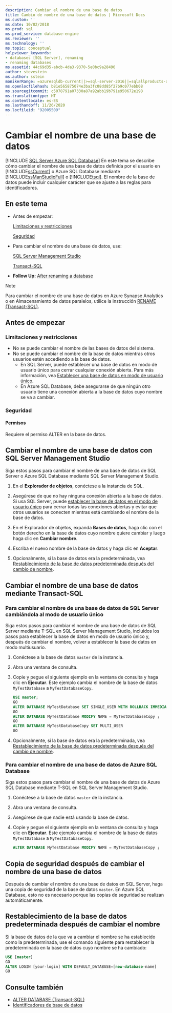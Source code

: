 ```yaml
---
description: Cambiar el nombre de una base de datos
title: Cambio de nombre de una base de datos | Microsoft Docs
ms.custom: ''
ms.date: 10/02/2018
ms.prod: sql
ms.prod_service: database-engine
ms.reviewer: ''
ms.technology: ''
ms.topic: conceptual
helpviewer_keywords:
- databases [SQL Server], renaming
- renaming databases
ms.assetid: 44c69d35-abcb-4da3-9370-5e0bc9a28496
author: stevestein
ms.author: sstein
monikerRange: =azuresqldb-current||>=sql-server-2016||=sqlallproducts-allversions||>=sql-server-linux-2017||=azuresqldb-mi-current
ms.openlocfilehash: b81e565875074e3ba3fc08dd85f27b9c077ebb08
ms.sourcegitcommit: c5078791a07330a87a92abb19b791e950672e198
ms.translationtype: HT
ms.contentlocale: es-ES
ms.lasthandoff: 11/26/2020
ms.locfileid: "92005509"
---
```

# <a name="rename-a-database"></a>Cambiar el nombre de una base de datos

[!INCLUDE [SQL Server Azure SQL Database](../../includes/applies-to-version/sql-asdb.md)]
  En este tema se describe cómo cambiar el nombre de una base de datos definida por el usuario en [!INCLUDE[ssCurrent](../../includes/sscurrent-md.md)] o Azure SQL Database mediante [!INCLUDE[ssManStudioFull](../../includes/ssmanstudiofull-md.md)] o [!INCLUDE[tsql](../../includes/tsql-md.md)]. El nombre de la base de datos puede incluir cualquier carácter que se ajuste a las reglas para identificadores.  
  
## <a name="in-this-topic"></a>En este tema
  
- Antes de empezar:  
  
     [Limitaciones y restricciones](#limitations-and-restrictions)  
  
     [Seguridad](#security)  
  
- Para cambiar el nombre de una base de datos, use:  
  
     [SQL Server Management Studio](#rename-a-database-using-sql-server-management-studio)  
  
     [Transact-SQL](#rename-a-database-using-transact-sql)  
  
- **Follow Up:**  [After renaming a database](#backup-after-renaming-a-database)  

> [!NOTE]
> Para cambiar el nombre de una base de datos en Azure Synapse Analytics o en Almacenamiento de datos paralelos, utilice la instrucción [RENAME (Transact-SQL)](../../t-sql/statements/rename-transact-sql.md).
  
## <a name="before-you-begin"></a>Antes de empezar
  
### <a name="limitations-and-restrictions"></a>Limitaciones y restricciones  
  
- No se puede cambiar el nombre de las bases de datos del sistema.
- No se puede cambiar el nombre de la base de datos mientras otros usuarios estén accediendo a la base de datos. 
  - En SQL Server, puede establecer una base de datos en modo de usuario único para cerrar cualquier conexión abierta. Para más información, vea [Establecer una base de datos en modo de usuario único](../../relational-databases/databases/set-a-database-to-single-user-mode.md).
  - En Azure SQL Database, debe asegurarse de que ningún otro usuario tiene una conexión abierta a la base de datos cuyo nombre se va a cambiar.
  
### <a name="security"></a>Seguridad  
  
#### <a name="permissions"></a>Permisos

Requiere el permiso ALTER en la base de datos.  
  
## <a name="rename-a-database-using-sql-server-management-studio"></a>Cambiar el nombre de una base de datos con SQL Server Management Studio

Siga estos pasos para cambiar el nombre de una base de datos de SQL Server o Azure SQL Database mediante SQL Server Management Studio.

  
1. En el **Explorador de objetos**, conéctese a la instancia de SQL.  
  
2. Asegúrese de que no hay ninguna conexión abierta a la base de datos. Si usa SQL Server, puede [establecer la base de datos en el modo de usuario único](../../relational-databases/databases/set-a-database-to-single-user-mode.md) para cerrar todas las conexiones abiertas y evitar que otros usuarios se conecten mientras está cambiando el nombre de la base de datos.  
  
3. En el Explorador de objetos, expanda **Bases de datos**, haga clic con el botón derecho en la base de datos cuyo nombre quiere cambiar y luego haga clic en **Cambiar nombre**.  
  
4. Escriba el nuevo nombre de la base de datos y haga clic en **Aceptar**.  
  
5. Opcionalmente, si la base de datos era la predeterminada, vea [Restablecimiento de la base de datos predeterminada después del cambio de nombre](#reset-your-default-database-after-rename).

## <a name="rename-a-database-using-transact-sql"></a>Cambiar el nombre de una base de datos mediante Transact-SQL  
  
### <a name="to-rename-a-sql-server-database-by-placing-it-in-single-user-mode"></a>Para cambiar el nombre de una base de datos de SQL Server cambiándola al modo de usuario único

Siga estos pasos para cambiar el nombre de una base de datos de SQL Server mediante T-SQL en SQL Server Management Studio, incluidos los pasos para establecer la base de datos en modo de usuario único y, después de cambiar el nombre, volver a establecer la base de datos en modo multiusuario.
  
1. Conéctese a la base de datos `master` de la instancia.  
2. Abra una ventana de consulta.  
3. Copie y pegue el siguiente ejemplo en la ventana de consulta y haga clic en **Ejecutar**. Este ejemplo cambia el nombre de la base de datos `MyTestDatabase` a `MyTestDatabaseCopy`.
  
   ```sql
   USE master;  
   GO  
   ALTER DATABASE MyTestDatabase SET SINGLE_USER WITH ROLLBACK IMMEDIATE
   GO
   ALTER DATABASE MyTestDatabase MODIFY NAME = MyTestDatabaseCopy ;
   GO  
   ALTER DATABASE MyTestDatabaseCopy SET MULTI_USER
   GO
   ```  

4. Opcionalmente, si la base de datos era la predeterminada, vea [Restablecimiento de la base de datos predeterminada después del cambio de nombre](#reset-your-default-database-after-rename).

### <a name="to-rename-an-azure-sql-database-database"></a>Para cambiar el nombre de una base de datos de Azure SQL Database

Siga estos pasos para cambiar el nombre de una base de datos de Azure SQL Database mediante T-SQL en SQL Server Management Studio.
  
1. Conéctese a la base de datos `master` de la instancia.  
2. Abra una ventana de consulta.
3. Asegúrese de que nadie está usando la base de datos.
4. Copie y pegue el siguiente ejemplo en la ventana de consulta y haga clic en **Ejecutar**. Este ejemplo cambia el nombre de la base de datos `MyTestDatabase` a `MyTestDatabaseCopy`.
  
   ```sql
   ALTER DATABASE MyTestDatabase MODIFY NAME = MyTestDatabaseCopy ;
   ```  

## <a name="backup-after-renaming-a-database"></a>Copia de seguridad después de cambiar el nombre de una base de datos  

Después de cambiar el nombre de una base de datos en SQL Server, haga una copia de seguridad de la base de datos `master`. En Azure SQL Database, esto no es necesario porque las copias de seguridad se realizan automáticamente.  
  
## <a name="reset-your-default-database-after-rename"></a>Restablecimiento de la base de datos predeterminada después de cambiar el nombre

Si la base de datos de la que va a cambiar el nombre se ha establecido como la predeterminada, use el comando siguiente para restablecer la predeterminada en la base de datos cuyo nombre se ha cambiado:


```sql
USE [master]
GO
ALTER LOGIN [your-login] WITH DEFAULT_DATABASE=[new-database-name]
GO
```


## <a name="see-also"></a>Consulte también

- [ALTER DATABASE (Transact-SQL)](../../t-sql/statements/alter-database-transact-sql.md)
- [Identificadores de base de datos](../../relational-databases/databases/database-identifiers.md)  
